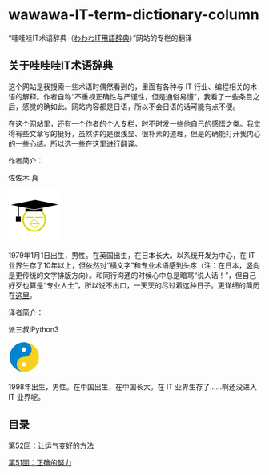 # wawawa-IT-term-dictionary-column

“哇哇哇IT术语辞典（[わわわIT用語辞典](https://wa3.i-3-i.info/index.html)）”网站的专栏的翻译

## 关于哇哇哇IT术语辞典

这个网站是我搜索一些术语时偶然看到的，里面有各种与 IT 行业、编程相关的术语的解释。作者自称“不重视正确性与严谨性，但是通俗易懂”，我看了一些条目之后，感觉的确如此。网站内容都是日语，所以不会日语的话可能有点不便。

在这个网站里，还有一个作者的个人专栏，时不时发一些他自己的感悟之类。我觉得有些文章写的挺好，虽然讲的是很浅显、很朴素的道理，但是的确能打开我内心的一些心结。所以选一些在这里进行翻译。

作者简介：

佐佐木 真

![image](./img/prof_wa3piyo.png)

1979年1月1日出生，男性。在英国出生，在日本长大。以系统开发为中心，在 IT 业界生存了10年以上，但依然对“横文字”和专业术语感到头疼（注：在日本，竖向是更传统的文字排版方向）。和同行沟通的时候心中总是暗骂“说人话！”，但自己好歹也算是“专业人士”，所以说不出口，一天天的尽过着这种日子。更详细的简历在[这里](https://i-3-i.info/index.html)。

译者简介：

派三叔iPython3

![image](./img/ipython3.jpg)

1998年出生，男性。在中国出生，在中国长大。在 IT 业界生存了......啊还没进入 IT 业界呢。

## 目录

[第52回：让运气变好的方法](./第52回：让运气变好的方法.md)

[第51回：正确的努力](./第51回：正确的努力.md)
